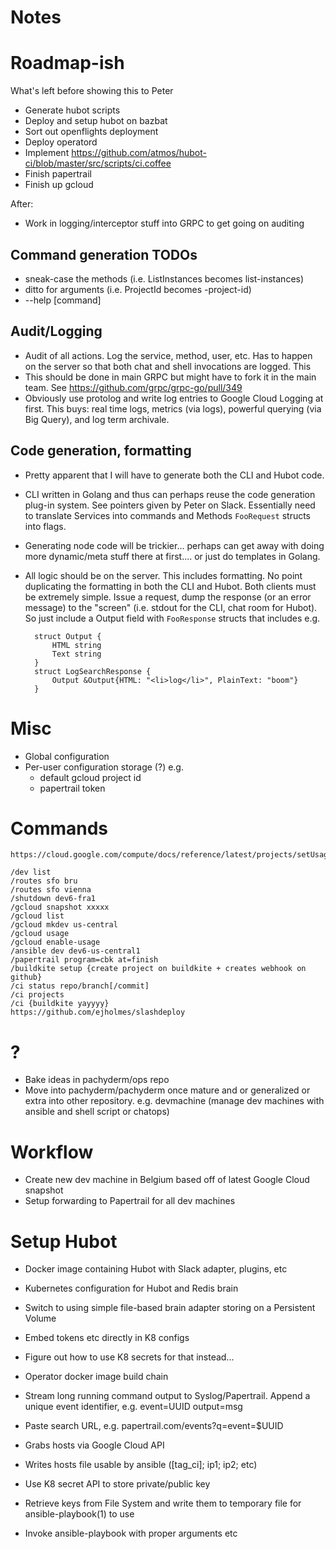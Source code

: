 # Notes

# Roadmap-ish

What's left before showing this to Peter

- Generate hubot scripts
- Deploy and setup hubot on bazbat
- Sort out openflights deployment
- Deploy operatord
- Implement https://github.com/atmos/hubot-ci/blob/master/src/scripts/ci.coffee
- Finish papertrail
- Finish up gcloud

After:

- Work in logging/interceptor stuff into GRPC to get going on auditing

## Command generation TODOs
- sneak-case the methods (i.e. ListInstances becomes list-instances)
- ditto for arguments (i.e. ProjectId becomes -project-id)
- --help [command]

## Audit/Logging
- Audit of all actions. Log the service, method, user, etc. Has to happen on the
  server so that both chat and shell invocations are logged. This 
- This should be done in main GRPC but might have to fork it in the main team.
  See <https://github.com/grpc/grpc-go/pull/349>
- Obviously use protolog and write log entries to Google Cloud Logging at first.
  This buys: real time logs, metrics (via logs), powerful querying (via Big
  Query), and log term archivale.

## Code generation, formatting

- Pretty apparent that I will have to generate both the CLI and Hubot code.
- CLI written in Golang and thus can perhaps reuse the code generation
  plug-in system. See pointers given by Peter on Slack. Essentially need to
  translate Services into commands and Methods `FooRequest` structs into flags.
- Generating node code will be trickier... perhaps can get away with doing more
  dynamic/meta stuff there at first.... or just do templates in Golang.
- All logic should be on the server. This includes formatting. No point
  duplicating the formatting in both the CLI and Hubot. Both clients must be
  extremely simple. Issue a request, dump the response (or an error message) to
  the "screen" (i.e. stdout for the CLI, chat room for Hubot). So just include
  a Output field with `FooResponse` structs that includes e.g.

		struct Output {
			HTML string
			Text string
		}
		struct LogSearchResponse {
			Output &Output{HTML: "<li>log</li>", PlainText: "boom"}
		}

# Misc
- Global configuration
- Per-user configuration storage (?) e.g.
	- default gcloud project id
	- papertrail token

# Commands

```
https://cloud.google.com/compute/docs/reference/latest/projects/setUsageExportBucket

/dev list
/routes sfo bru
/routes sfo vienna
/shutdown dev6-fra1
/gcloud snapshot xxxxx
/gcloud list
/gcloud mkdev us-central
/gcloud usage
/gcloud enable-usage
/ansible dev dev6-us-central1
/papertrail program=cbk at=finish
/buildkite setup {create project on buildkite + creates webhook on github}
/ci status repo/branch[/commit]
/ci projects
/ci {buildkite yayyyy}
https://github.com/ejholmes/slashdeploy
```

# ?

- Bake ideas in pachyderm/ops repo
- Move into pachyderm/pachyderm once mature and or generalized or extra into
  other repository. e.g. devmachine (manage dev machines with ansible and shell
  script or chatops)

# Workflow

- Create new dev machine in Belgium based off of latest Google Cloud snapshot
- Setup forwarding to Papertrail for all dev machines

# Setup Hubot

- Docker image containing Hubot with Slack adapter, plugins, etc
- Kubernetes configuration for Hubot and Redis brain
- Switch to using simple file-based brain adapter storing on a Persistent Volume
- Embed tokens etc directly in K8 configs
- Figure out how to use K8 secrets for that instead...
- Operator docker image build chain

- Stream long running command output to Syslog/Papertrail. Append a unique
  event identifier, e.g. event=UUID output=msg
- Paste search URL, e.g. papertrail.com/events?q=event=$UUID

- Grabs hosts via Google Cloud API
- Writes hosts file usable by ansible ([tag_ci]; ip1; ip2; etc)
- Use K8 secret API to store private/public key
- Retrieve keys from File System and write them to temporary file for ansible-playbook(1) to use
- Invoke ansible-playbook with proper arguments etc
